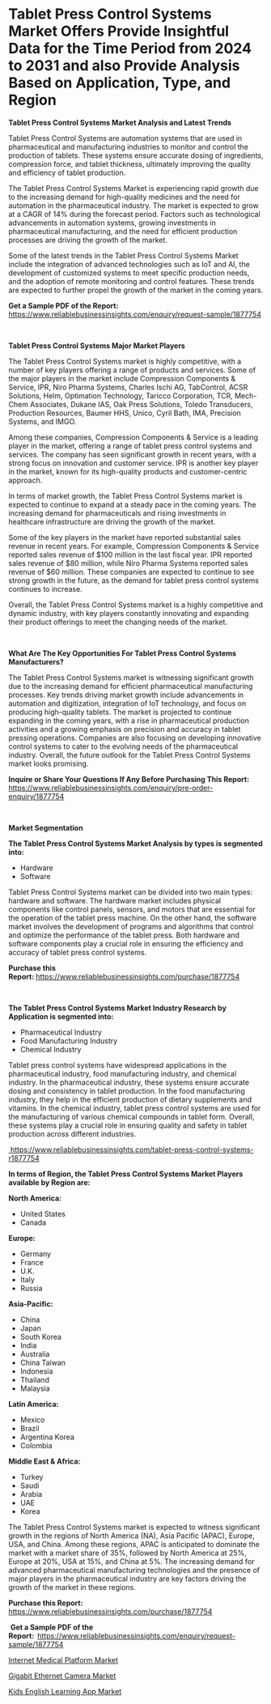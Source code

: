 <p><h1>Tablet Press Control Systems Market Offers Provide Insightful Data for the Time Period from 2024 to 2031 and also Provide Analysis Based on Application, Type, and Region</h1></p><p><strong>Tablet Press Control Systems Market Analysis and Latest Trends</strong></p>
<p><p>Tablet Press Control Systems are automation systems that are used in pharmaceutical and manufacturing industries to monitor and control the production of tablets. These systems ensure accurate dosing of ingredients, compression force, and tablet thickness, ultimately improving the quality and efficiency of tablet production.</p><p>The Tablet Press Control Systems Market is experiencing rapid growth due to the increasing demand for high-quality medicines and the need for automation in the pharmaceutical industry. The market is expected to grow at a CAGR of 14% during the forecast period. Factors such as technological advancements in automation systems, growing investments in pharmaceutical manufacturing, and the need for efficient production processes are driving the growth of the market.</p><p>Some of the latest trends in the Tablet Press Control Systems Market include the integration of advanced technologies such as IoT and AI, the development of customized systems to meet specific production needs, and the adoption of remote monitoring and control features. These trends are expected to further propel the growth of the market in the coming years.</p></p>
<p><strong>Get a Sample PDF of the Report:&nbsp;</strong> <a href="https://www.reliablebusinessinsights.com/enquiry/request-sample/1877754">https://www.reliablebusinessinsights.com/enquiry/request-sample/1877754</a></p>
<p>&nbsp;</p>
<p><strong>Tablet Press Control Systems Major Market Players</strong></p>
<p><p>The Tablet Press Control Systems market is highly competitive, with a number of key players offering a range of products and services. Some of the major players in the market include Compression Components & Service, IPR, Niro Pharma Systems, Charles Ischi AG, TabControl, ACSR Solutions, Helm, Optimation Technology, Taricco Corporation, TCR, Mech-Chem Associates, Dukane IAS, Oak Press Solutions, Toledo Transducers, Production Resources, Baumer HHS, Unico, Cyril Bath, IMA, Precision Systems, and IMGO. </p><p>Among these companies, Compression Components & Service is a leading player in the market, offering a range of tablet press control systems and services. The company has seen significant growth in recent years, with a strong focus on innovation and customer service. IPR is another key player in the market, known for its high-quality products and customer-centric approach. </p><p>In terms of market growth, the Tablet Press Control Systems market is expected to continue to expand at a steady pace in the coming years. The increasing demand for pharmaceuticals and rising investments in healthcare infrastructure are driving the growth of the market. </p><p>Some of the key players in the market have reported substantial sales revenue in recent years. For example, Compression Components & Service reported sales revenue of $100 million in the last fiscal year. IPR reported sales revenue of $80 million, while Niro Pharma Systems reported sales revenue of $60 million. These companies are expected to continue to see strong growth in the future, as the demand for tablet press control systems continues to increase. </p><p>Overall, the Tablet Press Control Systems market is a highly competitive and dynamic industry, with key players constantly innovating and expanding their product offerings to meet the changing needs of the market.</p></p>
<p>&nbsp;</p>
<p><strong>What Are The Key Opportunities For Tablet Press Control Systems Manufacturers?</strong></p>
<p><p>The Tablet Press Control Systems market is witnessing significant growth due to the increasing demand for efficient pharmaceutical manufacturing processes. Key trends driving market growth include advancements in automation and digitization, integration of IoT technology, and focus on producing high-quality tablets. The market is projected to continue expanding in the coming years, with a rise in pharmaceutical production activities and a growing emphasis on precision and accuracy in tablet pressing operations. Companies are also focusing on developing innovative control systems to cater to the evolving needs of the pharmaceutical industry. Overall, the future outlook for the Tablet Press Control Systems market looks promising.</p></p>
<p><strong>Inquire or Share Your Questions If Any Before Purchasing This Report:</strong> <a href="https://www.reliablebusinessinsights.com/enquiry/pre-order-enquiry/1877754">https://www.reliablebusinessinsights.com/enquiry/pre-order-enquiry/1877754</a></p>
<p>&nbsp;</p>
<p><strong>Market Segmentation</strong></p>
<p><strong>The Tablet Press Control Systems Market Analysis by types is segmented into:</strong></p>
<p><ul><li>Hardware</li><li>Software</li></ul></p>
<p><p>Tablet Press Control Systems market can be divided into two main types: hardware and software. The hardware market includes physical components like control panels, sensors, and motors that are essential for the operation of the tablet press machine. On the other hand, the software market involves the development of programs and algorithms that control and optimize the performance of the tablet press. Both hardware and software components play a crucial role in ensuring the efficiency and accuracy of tablet press control systems.</p></p>
<p><strong>Purchase this Report:&nbsp;</strong><a href="https://www.reliablebusinessinsights.com/purchase/1877754">https://www.reliablebusinessinsights.com/purchase/1877754</a></p>
<p>&nbsp;</p>
<p><strong>The Tablet Press Control Systems Market Industry Research by Application is segmented into:</strong></p>
<p><ul><li>Pharmaceutical Industry</li><li>Food Manufacturing Industry</li><li>Chemical Industry</li></ul></p>
<p><p>Tablet press control systems have widespread applications in the pharmaceutical industry, food manufacturing industry, and chemical industry. In the pharmaceutical industry, these systems ensure accurate dosing and consistency in tablet production. In the food manufacturing industry, they help in the efficient production of dietary supplements and vitamins. In the chemical industry, tablet press control systems are used for the manufacturing of various chemical compounds in tablet form. Overall, these systems play a crucial role in ensuring quality and safety in tablet production across different industries.</p></p>
<p><a href="https://www.reliablebusinessinsights.com/tablet-press-control-systems-r1877754">&nbsp;https://www.reliablebusinessinsights.com/tablet-press-control-systems-r1877754</a></p>
<p><strong>In terms of Region, the Tablet Press Control Systems Market Players available by Region are:</strong></p>
<p>
    <p> <strong> North America: </strong>
        <ul>
            <li>United States</li>
            <li>Canada</li>
        </ul>
        </p> 
    <p> <strong> Europe: </strong>
        <ul>
            <li>Germany</li>
            <li>France</li>
            <li>U.K.</li>
            <li>Italy</li>
            <li>Russia</li>
        </ul>
        </p> 
    <p> <strong> Asia-Pacific: </strong>
        <ul>
            <li>China</li>
            <li>Japan</li>
            <li>South Korea</li>
            <li>India</li>
            <li>Australia</li>
            <li>China Taiwan</li>
            <li>Indonesia</li>
            <li>Thailand</li>
            <li>Malaysia</li>
        </ul>
        </p> 
    <p> <strong> Latin America: </strong>
        <ul>
            <li>Mexico</li>
            <li>Brazil</li>
            <li>Argentina Korea</li>
            <li>Colombia</li>
        </ul>
        </p> 
    <p> <strong> Middle East & Africa: </strong>
        <ul>
            <li>Turkey</li>
            <li>Saudi</li>
            <li>Arabia</li>
            <li>UAE</li>
            <li>Korea</li>
        </ul>
    </p>
    </p>
<p><p>The Tablet Press Control Systems market is expected to witness significant growth in the regions of North America (NA), Asia Pacific (APAC), Europe, USA, and China. Among these regions, APAC is anticipated to dominate the market with a market share of 35%, followed by North America at 25%, Europe at 20%, USA at 15%, and China at 5%. The increasing demand for advanced pharmaceutical manufacturing technologies and the presence of major players in the pharmaceutical industry are key factors driving the growth of the market in these regions.</p></p>
<p><strong>Purchase this Report: </strong><a href="https://www.reliablebusinessinsights.com/purchase/1877754">https://www.reliablebusinessinsights.com/purchase/1877754</a></p>
<p>&nbsp;<strong>Get a Sample PDF of the Report:&nbsp;&nbsp;</strong><a href="https://www.reliablebusinessinsights.com/enquiry/request-sample/1877754">https://www.reliablebusinessinsights.com/enquiry/request-sample/1877754</a></p>
<p><strong></strong></p>
<p><p><a href="https://github.com/amapolalg/Market-Research-Report-List-1/blob/main/internet-medical-platform-market.md">Internet Medical Platform Market</a></p><p><a href="https://medium.com/@dinoziemann2023/exploring-gigabit-ethernet-camera-market-dynamics-global-trends-and-future-growth-prospects-2024-43cf416aaa9e">Gigabit Ethernet Camera Market</a></p><p><a href="https://github.com/nathandecarvalho/Market-Research-Report-List-4/blob/main/kids-english-learning-app-market.md">Kids English Learning App Market</a></p></p>